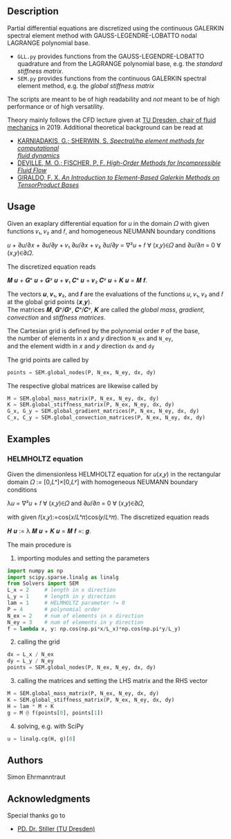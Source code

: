 
## Description  

Partial differential equations are discretized using the continuous GALERKIN spectral element method with GAUSS-LEGENDRE-LOBATTO nodal LAGRANGE polynomial base. 
  
* `GLL.py` provides functions from the GAUSS-LEGENDRE-LOBATTO quadrature and from the LAGRANGE polynomial base, e.g. the _standard stiffness matrix_.  
* `SEM.py` provides functions from the continuous GALERKIN spectral element method, e.g. the _global stiffness matrix_  
  
The scripts are meant to be of high readability and _not_ meant to be of high performance or of high versatility.  
  
Theory mainly follows the CFD lecture given at [TU Dresden, chair of fluid mechanics](https://tu-dresden.de/ing/maschinenwesen/ism/psm) in 2019. Additional theoretical background can be read at  
* [ KARNIADAKIS, G.; SHERWIN, S. _Spectral/hp element methods for computational  
fluid dynamics_](https://doi.org/https://doi.org/10.1093/acprof:oso/9780198528692.001.0001)  
* [DEVILLE, M. O.; FISCHER, P. F. _High-Order Methods for Incompressible Fluid Flow_](https://doi.org/https://doi.org/10.1017/CBO9780511546792)  
* [GIRALDO, F. X. _An Introduction to Element-Based Galerkin Methods on TensorProduct Bases_](https://doi.org/https://doi.org/10.1007/978-3-030-55069-1)  
  
## Usage  
  
Given an exaplary differential equation for 𝑢 in the domain 𝛺 with given functions 𝑣₁, 𝑣₂ and 𝑓, and homogeneous NEUMANN boundary conditions  
  
𝑢 + ∂𝑢/∂𝑥 + ∂𝑢/∂𝑦 + 𝑣₁ ∂𝑢/∂𝑥 + 𝑣₂ ∂𝑢/∂𝑦 = ∇²𝑢 + 𝑓 ∀ (𝑥,𝑦)∈𝛺 and ∂𝑢/∂𝑛 = 0 ∀ (𝑥,𝑦)∈∂𝛺.  
  
The discretized equation reads  
  
𝑴 𝒖 + 𝑮ˣ 𝒖 + 𝑮ʸ 𝒖 + 𝒗₁ 𝑪ˣ 𝒖 + 𝒗₂ 𝑪ʸ 𝒖 + 𝑲 𝒖 = 𝑴 𝒇.  
  
The vectors 𝒖, 𝒗₁, 𝒗₂, and 𝒇 are the evaluations of the functions 𝑢, 𝑣₁, 𝑣₂ and 𝑓 at the global grid points (𝒙,𝒚).  
The matrices 𝑴, 𝑮ˣ/𝑮ʸ, 𝑪ˣ/𝑪ʸ, 𝑲 are called the _global mass_, _gradient_, _convection_ and _stiffness matrices_.  
  
The Cartesian grid is defined by the polynomial order `P` of the base,  
the number of elements in 𝑥 and 𝑦 direction `N_ex` and `N_ey`,   
and the element width in 𝑥 and 𝑦 direction `dx` and `dy`  
  
The grid points are called by  
```python  
points = SEM.global_nodes(P, N_ex, N_ey, dx, dy)  
```  
  
The respective global matrices are likewise called by  
```python  
M = SEM.global_mass_matrix(P, N_ex, N_ey, dx, dy)  
K = SEM.global_stiffness_matrix(P, N_ex, N_ey, dx, dy)  
G_x, G_y = SEM.global_gradient_matrices(P, N_ex, N_ey, dx, dy)  
C_x, C_y = SEM.global_convection_matrices(P, N_ex, N_ey, dx, dy)  
```  
  
## Examples  
  
### HELMHOLTZ equation  
  
Given the dimensionless HELMHOLTZ equation for 𝑢(𝑥,𝑦) in the rectangular domain 𝛺 := [0,𝐿ˣ]×[0,𝐿ʸ] with homogeneous NEUMANN boundary conditions  
  
λ𝑢 = ∇²𝑢 + 𝑓 ∀ (𝑥,𝑦)∈𝛺 and ∂𝑢/∂𝑛 = 0 ∀ (𝑥,𝑦)∈∂𝛺,  
  
with given 𝑓(𝑥,𝑦):=cos(𝑥/𝐿ˣ𝜋)cos(𝑦/𝐿ʸ𝜋). The discretized equation reads 

𝑯 𝒖 := λ 𝑴 𝒖 + 𝑲 𝒖 = 𝑴 𝒇 =: 𝒈.  
  
The main procedure is  
1. importing modules and setting the parameters

```python  
import numpy as np
import scipy.sparse.linalg as linalg
from Solvers import SEM   
L_x = 2     # length in x direction  
L_y = 1     # length in y direction 
lam = 1     # HELMHOLTZ parameter != 0
P = 4       # polynomial order
N_ex = 2    # num of elements in x direction
N_ey = 3    # num of elements in y direction
f = lambda x, y: np.cos(np.pi*x/L_x)*np.cos(np.pi*y/L_y)
```  

2. calling the grid  
  
```python  
dx = L_x / N_ex
dy = L_y / N_ey
points = SEM.global_nodes(P, N_ex, N_ey, dx, dy)  
```  

3. calling the matrices and setting the LHS matrix and the RHS vector  
      
```python  
M = SEM.global_mass_matrix(P, N_ex, N_ey, dx, dy)
K = SEM.global_stiffness_matrix(P, N_ex, N_ey, dx, dy)
H = lam * M + K  
g = M @ f(points[0], points[1])  
```  

4. solving, e.g. with SciPy  
      
```python  
u = linalg.cg(H, g)[0]
```  
## Authors  
  
Simon Ehrmanntraut  
  
## Acknowledgments  
  
Special thanks go to  
  
* [PD. Dr. Stiller (TU Dresden)](https://tu-dresden.de/ing/maschinenwesen/ism/psm/die-professur/beschaeftigte/pd-dr-ing-habil-joerg-stiller) 